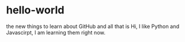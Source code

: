 # hello-world
the new things to learn about GitHub and all that is
Hi, I like Python and Javascirpt, I am learning them right now.
